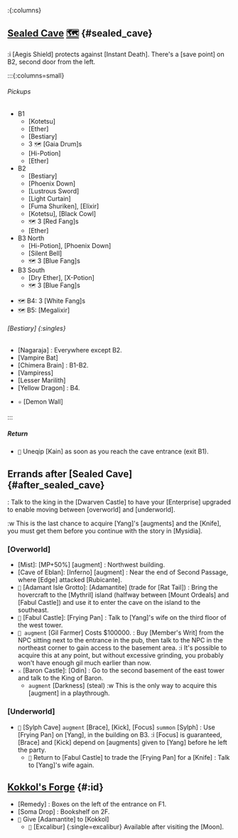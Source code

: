 :{:columns}

## [Sealed Cave](@) [🗺️](https://steamcommunity.com/sharedfiles/filedetails/?id=317566256#407203) {#sealed_cave}

:i [Aegis Shield] protects against [Instant Death]. There's a [save point] on B2, second door from the left.

:::{:columns=small}

###### Pickups
* B1
  + [Kotetsu]
  + [Ether]
  + [Bestiary]
  + 3 `🗺️` [Gaia Drum]s
  + [Hi-Potion]
  + [Ether]
* B2
  + [Bestiary]
  + [Phoenix Down]
  + [Lustrous Sword]
  + [Light Curtain]
  + [Fuma Shuriken], [Elixir]
  + [Kotetsu], [Black Cowl]
  + `🗺️` 3 [Red Fang]s
  + [Ether]
* B3 North
  + [Hi-Potion], [Phoenix Down]
  + [Silent Bell]
  + `🗺️` 3 [Blue Fang]s
* B3 South
  + [Dry Ether], [X-Potion]
  + `🗺️` 3 [Blue Fang]s
+ `🗺️` B4: 3 [White Fang]s
+ `🗺️` B5: [Megalixir]
###### [Bestiary] {:singles}
+ [Nagaraja]
  : Everywhere except B2.
+ [Vampire Bat]
+ [Chimera Brain]
  : B1-B2.
+ [Vampiress]
+ [Lesser Marilith]
+ [Yellow Dragon]
  : B4.
* `⭐` [Demon Wall]

:::

##### Return
+ `🧳` Uneqip [Kain] as soon as you reach the cave entrance (exit B1).


## Errands after [Sealed Cave] {#after_sealed_cave}
: Talk to the king in the [Dwarven Castle] to have your [Enterprise] upgraded to enable moving between [overworld] and [underworld].

:w This is the last chance to acquire [Yang]'s [augments] and the [Knife], you must get them before you continue with the story in [Mysidia].

### [Overworld]

+ [Mist]\: [MP+50%] [augment]
  : Northwest building.
+ [Cave of Eblan]\: [Inferno] [augment]
  : Near the end of Second Passage, where [Edge] attacked [Rubicante].
+ `💬` [Adamant Isle Grotto]\: [Adamantite] (trade for [Rat Tail])
  : Bring the hovercraft to the [Mythril] island (halfway between [Mount Ordeals] and [Fabul Castle]) and use it to enter the cave on the island to the southeast.
+ `💬` [Fabul Castle]\: [Frying Pan]
  : Talk to [Yang]'s wife on the third floor of the west tower.  
+ `💬 augment` [Gil Farmer]
  Costs $100000.
  : Buy [Member's Writ] from the NPC sitting next to the entrance in the pub, then talk to the NPC in the northeast corner to gain access to the basement area.
  :i It's possible to acquire this at any point, but without excessive grinding, you probably won't have enough gil much earlier than now.
+ `⚔️` [Baron Castle]\: [Odin]
  : Go to the second basement of the east tower and talk to the King of Baron.
  + `augment` [Darkness] (steal)
    :w This is the only way to acquire this [augment] in a playthrough.
    
### [Underworld]
+ `💬` [Sylph Cave]
  `augment` [Brace], [Kick], [Focus]
  `summon` [Sylph]
  : Use [Frying Pan] on [Yang], in the building on B3.
  :i [Focus] is guaranteed, [Brace] and [Kick] depend on [augments] given to [Yang] before he left the party.
  + `💬` Return to [Fabul Castle] to trade the [Frying Pan] for a [Knife]
    : Talk to [Yang]'s wife again.
  
  
## [Kokkol's Forge](@) {#:id}
+ [Remedy]
  : Boxes on the left of the entrance on F1.
+ [Soma Drop]
  : Bookshelf on 2F.
+ `💬` Give [Adamantite] to [Kokkol]
  + `💬` [Excalibur] {:single=excalibur}
    Available after visiting the [Moon].